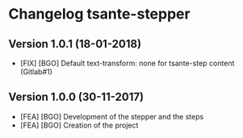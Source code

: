 # Changelog tsante-stepper

## Version 1.0.1 (18-01-2018)
* [FIX] [BGO] Default text-transform: none for tsante-step content (Gitlab#1)

## Version 1.0.0 (30-11-2017)
* [FEA] [BGO] Development of the stepper and the steps
* [FEA] [BGO] Creation of the project
